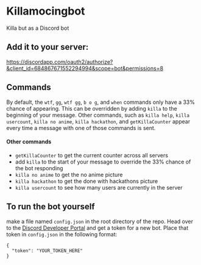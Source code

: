 # Killamocingbot

Killa but as a Discord bot

## Add it to your server:
  https://discordapp.com/oauth2/authorize?&client_id=684867671552294994&scope=bot&permissions=8


## Commands
By default, the `wtf`, `gg`, `wtf gg`, `b o g`, and `when` commands only have a 33% chance of appearing. This can be overridden by adding `killa` to the beginning of your message. Other commands, such as `killa help`, `killa usercount`, `killa no anime`, `killa hackathon`, and `getKillaCounter` appear every time a message with one of those commands is sent.

#### Other commands

* `getKillaCounter` to get the current counter across all servers
* add `killa` to the start of your message to override the 33% chance of the bot responding
* `killa no anime` to get the no anime picture
* `killa hackathon` to get the done with hackathons picture
* `killa usercount` to see how many users are currently in the server

## To run the bot yourself
make a file named `config.json` in the root directory of the repo. Head over to the [Discord Developer Portal](https://discordapp.com/developers/applications/me) and get a token for a new bot. Place that token in `config.json` in the following format:

```
{
  "token": "YOUR_TOKEN_HERE"
}
```
